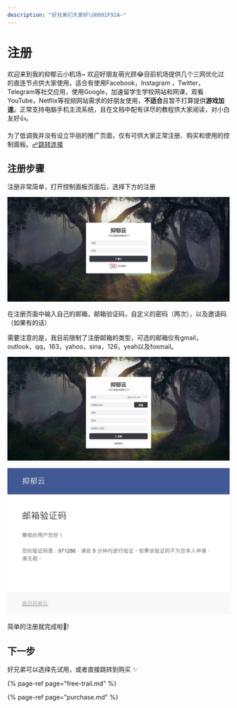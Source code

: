 ```yaml
---
description: "好兄弟们大家好\U0001F92A~"
---
```


# 注册

欢迎来到我的抑郁云小机场~ 欢迎好朋友萌光顾😂目前机场提供几个三网优化过的直连节点供大家使用，适合有使用Facebook，Instagram ，Twitter，Telegram等社交应用，使用Google，加速留学生学校网站和网课，观看YouTube，Netflix等视频网站需求的好朋友使用，**不适合**且暂不打算提供**游戏加速**。正常支持电脑手机主流系统，且在文档中配有详尽的教程供大家阅读，对小白友好👍。 

为了低调我并没有设立华丽的推广页面，仅有可供大家正常注册、购买和使用的控制面板。[☍跳转连接](https://panel.frustratingjoy.com)

## 注册步骤

注册非常简单，打开控制面板页面后，选择下方的注册

![&#x9996;&#x9875;](../.gitbook/assets/shou-ye-.jpg)

在注册页面中输入自己的邮箱，邮箱验证码，自定义的密码（两次），以及邀请码（如果有的话）

需要注意的是，我目前限制了注册邮箱的类型，可选的邮箱仅有gmail，outlook，qq，163，yahoo，sina，126，yeah以及foxmail。

![&#x6CE8;&#x518C;&#x9875;&#x9762;](../.gitbook/assets/zhu-ce-%20%281%29.jpg)

![&#x90AE;&#x4EF6;&#x9A8C;&#x8BC1;&#x7801;](../.gitbook/assets/yan-zheng-ma-.jpg)

简单的注册就完成啦🥳! 

## 下一步

好兄弟可以选择先试用，或者直接跳转到购买 ✨ 

{% page-ref page="free-trail.md" %}

{% page-ref page="purchase.md" %}

